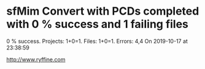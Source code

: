 # sfMim Convert with PCDs completed with 0 % success and 1 failing files

0 % success. Projects: 1+0=1.  Files: 1+0=1. Errors: 4,4  On 2019-10-17 at 23:38:59





http://www.ryffine.com
